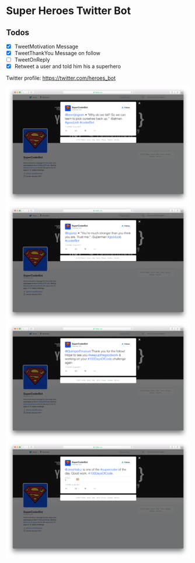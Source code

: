 # Super Heroes Twitter Bot

## Todos

- [x] TweetMotivation Message
- [x] TweetThankYou Message on follow
- [ ] TweetOnReply
- [x] Retweet a user and told him his a superhero

Twitter profile: https://twitter.com/heroes_bot

![](src/img/1.png)
![](src/img/2.png)
![](src/img/3.png)
![](src/img/4.png)

